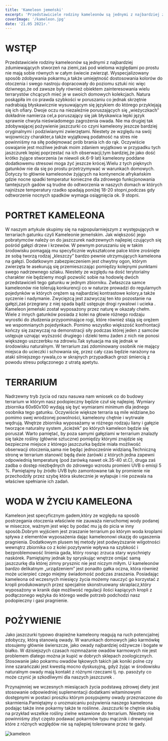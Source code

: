 ```yaml
---
title: 'Kameleon jemeński'
excerpt: 'Przedstawiciele rodziny kameleonów są jednymi z najbardziej zdumiewających stworzeń na ziemi,zaś pod wieloma względami po prostu nie mają sobie równych w całym świecie zwierząt. Wyspecjalizowany sposób zdobywania pokarmu,a także umiejętność dostosowania kolorów do otoczenia i swego nastroju dopracowały do poziomu sztuki nic więc dziwnego,że od zawsze były również obiektem zainteresowania wielu terrarystów chcących mieć je w swoich domowych kolekcjach.'
coverImage: '/kameleon.jpg'
date: '21.05 2021r.'
---
```


# WSTĘP

Przedstawiciele rodziny kameleonów są jednymi z najbardziej zdumiewających stworzeń na ziemi,zaś pod wieloma względami po prostu nie mają sobie równych w całym świecie zwierząt. Wyspecjalizowany sposób zdobywania pokarmu,a także umiejętność dostosowania kolorów do otoczenia i swego nastroju dopracowały do poziomu sztuki nic więc dziwnego,że od zawsze były również obiektem zainteresowania wielu terrarystów chcących mieć je w swoich domowych kolekcjach. Natura poskąpiła im co prawda szybkości w poruszaniu co jednak skrzętnie nadrabiają błyskawicznie wysuwającym się językiem do którego przyklejają się ich ofiary. Dwoje oczu na niezależnie poruszających się „wieżyczkach” dokładnie namierza cel,a poruszający się jak błyskawica lepki język sprawnie chwyta nieświadomego zagrożenia owada. Nie ma drugiej tak zdobywającej pożywienie jaszczurki co czyni kameleony jeszcze bardziej oryginalnymi i podziwianymi zwierzętami. Niestety ze względu na swój wojowniczy charakter,a także wyjątkową podatność na stres nie powinniśmy na siłę podejmować prób brania ich do rąk. Oczywiście oswajanie jest możliwe jednak moim zdaniem wyjątkowo w przypadku tych jaszczurek lepiej poprzestać na ich obserwacji,tym bardziej,że jako dość krótko żyjące stworzenia (w niewoli ok.6-9 lat) kameleony poddane dodatkowemu stresowi moga żyć jeszcze krócej.Wielu z tych pięknych gatunków nie da się po prostu przetrzymywać w warunkach domowych. Dotyczy to głównie kameleonów żyjących na kontynencie afrykańskim gdzie nocne spadki temperatur konieczne dla zdrowego funkcjonowania tamtejszych gadów są trudne do odtworzenia w naszych domach w których najniższe temperatury rzadko spadają poniżej 18-20 stopni,podczas gdy odtworzenie nocnych spadków wymaga osiągnięcia ok. 9 stopni.

# PORTRET KAMELEONA

W naszym artykule skupimy się na najpopularniejszym z występujących w terrariach gatunku czyli Kameleonie jemeńskim. Jak większość jego pobratymców należy on do jaszczurek nadrzewnych najlepiej czujących się pośród gałęzi drzew i krzewów. W pewnym poruszaniu się w takim środowisku pomagają mu specyficznie wykształcone palce które zrośnięte ze sobą tworzą rodzaj „kleszczy” bardzo pewnie utrzymujących kameleona na gałęzi. Dodatkowym zabezpieczeniem jest chwytny ogon, którym zwierzęta te asekurują się przemieszczając pomiędzy kolejnymi punktami swego nadrzewnego szlaku. Niestety ze względu na dość terytorialny charakter nie będziemy mogli pozwolić sobie na hodowlę dwóch przedstawicieli tego gatunku w jednym zbiorniku. Zwłaszcza samce kameleonów nie tolerują konkurencji co w naturze prowadzi do regularnych pojedynków w których orężem są najbardziej kontrastowe kolory,a także syczenie i nadymanie. Zwycięzcą jest zazwyczaj ten kto pozostanie na gałęzi,zaś przegrany z niej spada bądź ustępuje drogi rywalowi i ucieka . Kameleon jemeński został wyposażony przez naturę w okazały chełm. Wiele z innych gatunków posiada z kolei na głowie różnego rodzaju wyrostki do złudzenia przypominające rogi, które również stają się orężem we wspomnianych pojedynkach. Pomimo wszystko większość konfrontacji kończy się zazwyczaj na demonstracji siły podczas której jeden z samców ustępuje uznając wyższość drugiego i dzieki temu żaden z nich nie ponosi większego uszczerbku na zdrowiu.Tak sytuacja ma się jednak w środowisku naturalnym. W terrarium zaś zdominowany osobnik nie mający miejsca do ucieczki i schowania się, przez cały czas będzie narażony na ataki silniejszego rywala,co w skrajnych przypadkach grozi śmiercią z powodu stresu połączonego z utratą apetytu.

# TERRARIUM

Nadrzewny tryb życia od razu nasuwa nam wniosek co do budowy terrarium w którym nasz podopieczny będzie czuł się najlepiej. Wymiary zbiornika 60x60x100 wydają się być wymiarami minimum dla jednego osobnika tego gatunku. Oczywiście większe terraria są mile widziane,bo pomimo swej wrodzonej powolności, kameleony chętnie i wytrwale wędrują. Wnętrze zbiornika wyposażamy w różnego rodzaju liany i gałęzie tworzące naturalny system „ścieżek” po których kameleon będzie się poruszał. Warto pamiętać, by poza samymi gałęziami w terrarium znalazły się także rośliny (głównie sztuczne) pomiędzy którymi znajdzie się bezpieczne miejsce z którego jaszczurka będzie miała możliwość obserwacji otoczenia,sama nie będąc jednocześnie widzianą.Techniczną stronę w terrarium stanowić będą dwie żarówki z których jedna zapewni odpowiednią temperaturę (pod żarówką nawet ok.35-40 st.C), druga zaś zadba o dostęp niezbędnych do zdrowego wzrostu promieni UVB o emisji 5 %. Pamiętajmy by źródło UVB było zamontowane tak by promienie nie przechodziły przez szybę która skutecznie je wyłapuje i nie pozwala na właściwe spełnianie ich zadań.

# WODA W ŻYCIU KAMELEONA

Kameleon jest specyficznym gadem,który ze względu na sposób postrzegania otoczenia właściwie nie zauważa nieruchomej wody podanej w miseczce, ważnym jest więc by podać mu ją do picia w inny sposób.Dobrym wyjściem jest zraszanie terrarium po którym woda kroplami spływa z elementów wyposażenia dając kameleonowi okazję do ugaszenia pragnienia. Dodatkowym plusem tej metody jest podwyższanie wilgotności wewnątrz zbiornika co z kolei pozytywnie wpływa na szybkość i bezproblemowość linienia gada, który rosnąc zrzuca stary wyschnięty naskórek. Pamiętajmy jednak by spryskując wnętrze omijać samą jaszczurkę dla której zimny prysznic nie jest niczym miłym. U kameleonów bardzo delikatnym „urządzeniem” jest ponadto gałka oczna, która również może ucierpieć czego miejmy świadomość podczas zraszania. Posiadając kameleona od wczesnych miesięcy życia możemy nauczyć go korzystać z kropli produkowanych przez specjalnie skonstruowany skraplacz,który wyposażony w kranik daje możliwość regulacji ilości kapiących kropli z podłączonego wężyka do którego wedle potrzeb podchodzi nasz podopieczny i gasi pragnienie.

# POŻYWIENIE

Jako jaszczurki typowo drapieżne kameleony reagują na ruch potencjalnej zdobyczy, którą stanowią owady. W warunkach domowych jako karmówkę stosujemy głównie świerszcze, jako owady najbardziej odżywcze i bogate w białko. W dzisiejszych czasach rozmnażanie owadów karmowych nie jest problemem dlatego można je kupić w dobrych sklepach zoologicznych. Stosowanie jako pokarmu owadów łąkowych takich jak koniki polne czy inne szarańczaki jest kwestią mocno dyskusyjną, gdyż żyjąc w środowisku naturalnym owady mają kontakt z różnymi rzeczami tj. np. pasożyty co może czynić je szkodliwymi dla naszych jaszczurek .

Przynajmniej we wczesnych miesiącach życia podstawą zdrowej diety jest stosowanie odpowiedniej suplementacji dodatkami witaminowymi dostępnymi w postaci proszku którym posypujemy owady przeznaczone do skarmienia.Pamiętajmy o urozmaicaniu pożywienia naszego kameleona podając także inne pokarmy także te roślinne. Jaszczurki te chętnie skubią na przykład wszelkie rośliny zielne wstawione do terrarium. Niestety nie powinniśmy zbyt często podawać pokarmów typu mącznik i drewnojad które z różnych względów nie są najlepiej tolerowane przez te gady.

![kameleon](/kameleon.jpg)